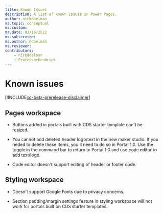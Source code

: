 ```yaml
---
title: Knwon Issues
description: A list of known issues in Power Pages.
author: nickdoelman
ms.topic: conceptual
ms.custom: 
ms.date: 03/16/2022
ms.subservice:
ms.author: ndoelman 
ms.reviewer: 
contributors:
    - nickdoelman
    - ProfessorKendrick
---
```

# Known issues

[!INCLUDE[cc-beta-prerelease-disclaimer](/includes/cc-beta-prerelease-disclaimer.md)]

## Pages workspace

- Buttons added in portals built with CDS starter template can't be resized.

- You cannot add deleted header logo/text in the new maker studio.  If you neded to delete these items, you'll need to do so in Portal 1.0.  Use the toggle in the command bar to return to Portal 1.0 and use code editor to add text/logo.

- Code editor doesn't support editing of header or footer code.

## Styling workspace

- Doesn't support Google Fonts due to privacy concerns.

- Section padding/margin settings feature in styling workspace will not work for portals built on CDS starter templates.
